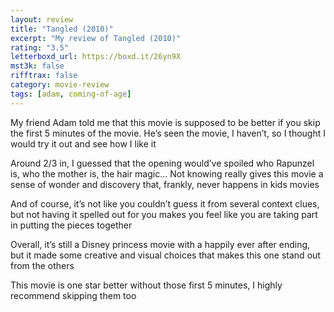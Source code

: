 ```yaml
---
layout: review
title: "Tangled (2010)"
excerpt: "My review of Tangled (2010)"
rating: "3.5"
letterboxd_url: https://boxd.it/26yn9X
mst3k: false
rifftrax: false
category: movie-review
tags: [adam, coming-of-age]
---
```


My friend Adam told me that this movie is supposed to be better if you skip the first 5 minutes of the movie. He’s seen the movie, I haven’t, so I thought I would try it out and see how I like it

Around 2/3 in, I guessed that the opening would’ve spoiled who Rapunzel is, who the mother is, the hair magic… Not knowing really gives this movie a sense of wonder and discovery that, frankly, never happens in kids movies

And of course, it’s not like you couldn’t guess it from several context clues, but not having it spelled out for you makes you feel like you are taking part in putting the pieces together

Overall, it’s still a Disney princess movie with a happily ever after ending, but it made some creative and visual choices that makes this one stand out from the others

This movie is one star better without those first 5 minutes, I highly recommend skipping them too
